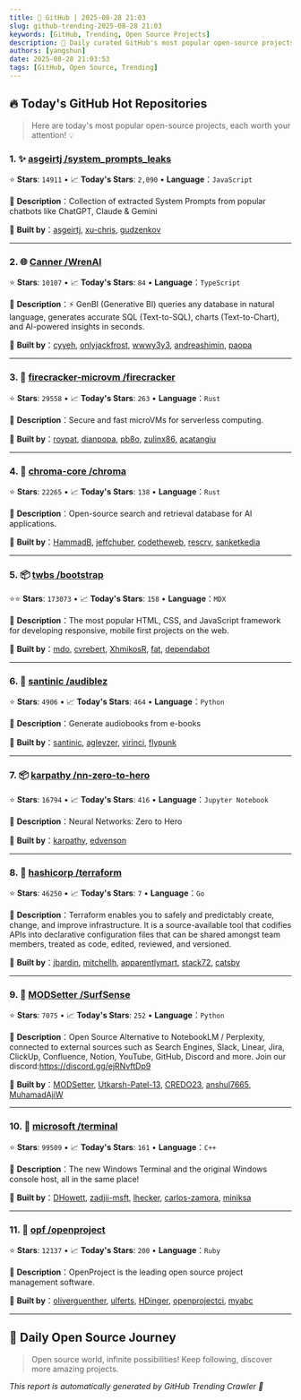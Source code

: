```yaml
---
title: 🚀 GitHub | 2025-08-28 21:03
slug: github-trending-2025-08-28 21:03
keywords: [GitHub, Trending, Open Source Projects]
description: 🌟 Daily curated GitHub's most popular open-source projects to help you stay on the pulse of technology!
authors: [yangshun]
date: 2025-08-28 21:03:53
tags: [GitHub, Open Source, Trending]
---
```


## 🔥 Today's GitHub Hot Repositories

> Here are today's most popular open-source projects, each worth your attention! 💡

### 1. ✨ [asgeirtj /system_prompts_leaks](https://github.com/asgeirtj/system_prompts_leaks)

⭐ **Stars**: `14911`   •   📈 **Today's Stars**: `2,090`   •   **Language**：`JavaScript`

📝 **Description**：Collection of extracted System Prompts from popular chatbots like ChatGPT, Claude & Gemini

🤝 **Built by**：[asgeirtj](https://github.com/asgeirtj), [xu-chris](https://github.com/xu-chris), [gudzenkov](https://github.com/gudzenkov)

---

### 2. 🌐 [Canner /WrenAI](https://github.com/Canner/WrenAI)

⭐ **Stars**: `10107`   •   📈 **Today's Stars**: `84`   •   **Language**：`TypeScript`

📝 **Description**：⚡️ GenBI (Generative BI) queries any database in natural language, generates accurate SQL (Text-to-SQL), charts (Text-to-Chart), and AI-powered insights in seconds.

🤝 **Built by**：[cyyeh](https://github.com/cyyeh), [onlyjackfrost](https://github.com/onlyjackfrost), [wwwy3y3](https://github.com/wwwy3y3), [andreashimin](https://github.com/andreashimin), [paopa](https://github.com/paopa)

---

### 3. 🦀 [firecracker-microvm /firecracker](https://github.com/firecracker-microvm/firecracker)

⭐ **Stars**: `29558`   •   📈 **Today's Stars**: `263`   •   **Language**：`Rust`

📝 **Description**：Secure and fast microVMs for serverless computing.

🤝 **Built by**：[roypat](https://github.com/roypat), [dianpopa](https://github.com/dianpopa), [pb8o](https://github.com/pb8o), [zulinx86](https://github.com/zulinx86), [acatangiu](https://github.com/acatangiu)

---

### 4. 🦀 [chroma-core /chroma](https://github.com/chroma-core/chroma)

⭐ **Stars**: `22265`   •   📈 **Today's Stars**: `138`   •   **Language**：`Rust`

📝 **Description**：Open-source search and retrieval database for AI applications.

🤝 **Built by**：[HammadB](https://github.com/HammadB), [jeffchuber](https://github.com/jeffchuber), [codetheweb](https://github.com/codetheweb), [rescrv](https://github.com/rescrv), [sanketkedia](https://github.com/sanketkedia)

---

### 5. 📦 [twbs /bootstrap](https://github.com/twbs/bootstrap)

⭐⭐ **Stars**: `173073`   •   📈 **Today's Stars**: `158`   •   **Language**：`MDX`

📝 **Description**：The most popular HTML, CSS, and JavaScript framework for developing responsive, mobile first projects on the web.

🤝 **Built by**：[mdo](https://github.com/mdo), [cvrebert](https://github.com/cvrebert), [XhmikosR](https://github.com/XhmikosR), [fat](https://github.com/fat), [dependabot](https://github.com/dependabot)

---

### 6. 🐍 [santinic /audiblez](https://github.com/santinic/audiblez)

⭐ **Stars**: `4906`   •   📈 **Today's Stars**: `464`   •   **Language**：`Python`

📝 **Description**：Generate audiobooks from e-books

🤝 **Built by**：[santinic](https://github.com/santinic), [agleyzer](https://github.com/agleyzer), [virinci](https://github.com/virinci), [flypunk](https://github.com/flypunk)

---

### 7. 📦 [karpathy /nn-zero-to-hero](https://github.com/karpathy/nn-zero-to-hero)

⭐ **Stars**: `16794`   •   📈 **Today's Stars**: `416`   •   **Language**：`Jupyter Notebook`

📝 **Description**：Neural Networks: Zero to Hero

🤝 **Built by**：[karpathy](https://github.com/karpathy), [edvenson](https://github.com/edvenson)

---

### 8. 🚦 [hashicorp /terraform](https://github.com/hashicorp/terraform)

⭐ **Stars**: `46250`   •   📈 **Today's Stars**: `7`   •   **Language**：`Go`

📝 **Description**：Terraform enables you to safely and predictably create, change, and improve infrastructure. It is a source-available tool that codifies APIs into declarative configuration files that can be shared amongst team members, treated as code, edited, reviewed, and versioned.

🤝 **Built by**：[jbardin](https://github.com/jbardin), [mitchellh](https://github.com/mitchellh), [apparentlymart](https://github.com/apparentlymart), [stack72](https://github.com/stack72), [catsby](https://github.com/catsby)

---

### 9. 🐍 [MODSetter /SurfSense](https://github.com/MODSetter/SurfSense)

⭐ **Stars**: `7075`   •   📈 **Today's Stars**: `252`   •   **Language**：`Python`

📝 **Description**：Open Source Alternative to NotebookLM / Perplexity, connected to external sources such as Search Engines, Slack, Linear, Jira, ClickUp, Confluence, Notion, YouTube, GitHub, Discord and more. Join our discord:https://discord.gg/ejRNvftDp9

🤝 **Built by**：[MODSetter](https://github.com/MODSetter), [Utkarsh-Patel-13](https://github.com/Utkarsh-Patel-13), [CREDO23](https://github.com/CREDO23), [anshul7665](https://github.com/anshul7665), [MuhamadAjiW](https://github.com/MuhamadAjiW)

---

### 10. 🔧 [microsoft /terminal](https://github.com/microsoft/terminal)

⭐ **Stars**: `99509`   •   📈 **Today's Stars**: `161`   •   **Language**：`C++`

📝 **Description**：The new Windows Terminal and the original Windows console host, all in the same place!

🤝 **Built by**：[DHowett](https://github.com/DHowett), [zadjii-msft](https://github.com/zadjii-msft), [lhecker](https://github.com/lhecker), [carlos-zamora](https://github.com/carlos-zamora), [miniksa](https://github.com/miniksa)

---

### 11. 💎 [opf /openproject](https://github.com/opf/openproject)

⭐ **Stars**: `12137`   •   📈 **Today's Stars**: `200`   •   **Language**：`Ruby`

📝 **Description**：OpenProject is the leading open source project management software.

🤝 **Built by**：[oliverguenther](https://github.com/oliverguenther), [ulferts](https://github.com/ulferts), [HDinger](https://github.com/HDinger), [openprojectci](https://github.com/openprojectci), [myabc](https://github.com/myabc)

---

## 🌈 Daily Open Source Journey

> Open source world, infinite possibilities! Keep following, discover more amazing projects.

*This report is automatically generated by GitHub Trending Crawler 🤖*
